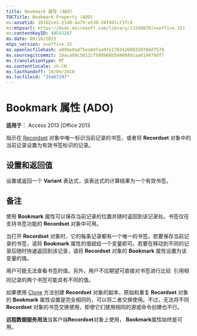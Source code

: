 ```yaml
---
title: Bookmark 属性 (ADO)
TOCTitle: Bookmark Property (ADO)
ms:assetid: 101b2ce1-21d8-aa79-e530-20f9d1c73fc8
ms:mtpsurl: https://msdn.microsoft.com/library/JJ248870(v=office.15)
ms:contentKeyID: 48543287
ms.date: 09/18/2015
mtps_version: v=office.15
ms.openlocfilehash: a89be0ad75ea84faa9fe17834260832070dd7578
ms.sourcegitcommit: 19aca09c5812cfb98b68b5d4604dcaa814479df7
ms.translationtype: MT
ms.contentlocale: zh-CN
ms.lasthandoff: 10/09/2018
ms.locfileid: "25467197"
---
```

# <a name="bookmark-property-ado"></a>Bookmark 属性 (ADO)


**适用于**： Access 2013 |Office 2013

指示在 [Recordset](recordset-object-ado.md) 对象中唯一标识当前记录的书签，或者将 **Recordset** 对象中的当前记录设置为有效书签标识的记录。

## <a name="settings-and-return-values"></a>设置和返回值

设置或返回一个 **Variant** 表达式，该表达式的计算结果为一个有效书签。

## <a name="remarks"></a>备注

使用 **Bookmark** 属性可以保存当前记录的位置并随时返回到该记录处。书签仅在支持书签功能的 **Recordset** 对象中可用。

当打开 **Recordset** 对象时，它的每条记录都有一个唯一的书签。若要保存当前记录的书签，请将 **Bookmark** 属性的值赋给一个变量即可。若要在移动到不同的记录后随时快速返回到该记录，请将 **Recordset** 对象的 **Bookmark** 属性设置为该变量的值。

用户可能无法查看书签的值。另外，用户不应期望可直接对书签进行比较  引用相同记录的两个书签可能具有不同的值。

如果使用 [Clone](clone-method-ado.md) 方法创建 **Recordset** 对象的副本，原始和重复 **Recordset** 对象的 **Bookmark** 属性设置是完全相同的，可以将二者交换使用。不过，无法将不同 **Recordset** 对象的书签交换使用，即使它们使用相同的源或命令创建也不行。

**远程数据服务用法**当客户端**Recordset**对象上使用， **Bookmark**属性始终是可用。

